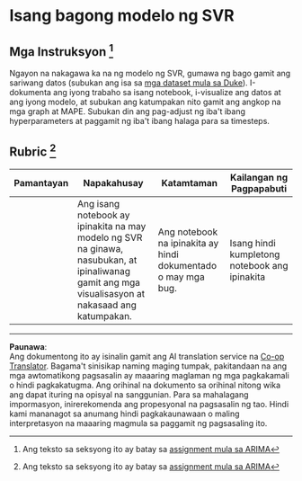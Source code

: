 <!--
CO_OP_TRANSLATOR_METADATA:
{
  "original_hash": "94aa2fc6154252ae30a3f3740299707a",
  "translation_date": "2025-08-29T13:18:20+00:00",
  "source_file": "7-TimeSeries/3-SVR/assignment.md",
  "language_code": "tl"
}
-->
# Isang bagong modelo ng SVR

## Mga Instruksyon [^1]

Ngayon na nakagawa ka na ng modelo ng SVR, gumawa ng bago gamit ang sariwang datos (subukan ang isa sa [mga dataset mula sa Duke](http://www2.stat.duke.edu/~mw/ts_data_sets.html)). I-dokumenta ang iyong trabaho sa isang notebook, i-visualize ang datos at ang iyong modelo, at subukan ang katumpakan nito gamit ang angkop na mga graph at MAPE. Subukan din ang pag-adjust ng iba't ibang hyperparameters at paggamit ng iba't ibang halaga para sa timesteps.

## Rubric [^1]

| Pamantayan | Napakahusay                                                | Katamtaman                                               | Kailangan ng Pagpapabuti           |
| ---------- | ---------------------------------------------------------- | ------------------------------------------------------- | ----------------------------------- |
|            | Ang isang notebook ay ipinakita na may modelo ng SVR na ginawa, nasubukan, at ipinaliwanag gamit ang mga visualisasyon at nakasaad ang katumpakan. | Ang notebook na ipinakita ay hindi dokumentado o may mga bug. | Isang hindi kumpletong notebook ang ipinakita |

[^1]: Ang teksto sa seksyong ito ay batay sa [assignment mula sa ARIMA](https://github.com/microsoft/ML-For-Beginners/tree/main/7-TimeSeries/2-ARIMA/assignment.md)

---

**Paunawa**:  
Ang dokumentong ito ay isinalin gamit ang AI translation service na [Co-op Translator](https://github.com/Azure/co-op-translator). Bagama't sinisikap naming maging tumpak, pakitandaan na ang mga awtomatikong pagsasalin ay maaaring maglaman ng mga pagkakamali o hindi pagkakatugma. Ang orihinal na dokumento sa orihinal nitong wika ang dapat ituring na opisyal na sanggunian. Para sa mahalagang impormasyon, inirerekomenda ang propesyonal na pagsasalin ng tao. Hindi kami mananagot sa anumang hindi pagkakaunawaan o maling interpretasyon na maaaring magmula sa paggamit ng pagsasaling ito.